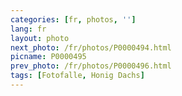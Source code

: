 ```yaml
---
categories: [fr, photos, '']
lang: fr
layout: photo
next_photo: /fr/photos/P0000494.html
picname: P0000495
prev_photo: /fr/photos/P0000496.html
tags: [Fotofalle, Honig Dachs]
---
```

